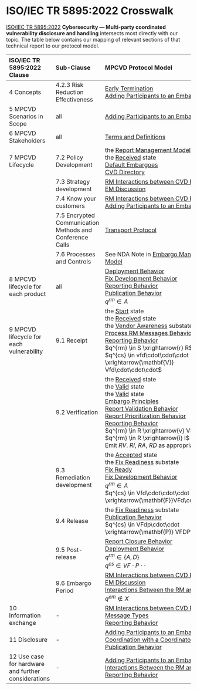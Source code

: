 # ISO/IEC TR 5895:2022 Crosswalk

[ISO/IEC TR 5895:2022](https://www.iso.org/standard/81807.html) 
**Cybersecurity — Multi-party coordinated vulnerability disclosure and handling** 
intersects most directly with our topic. 
The table below contains our mapping of relevant sections of that technical report to our protocol model.

| ISO/IEC TR 5895:2022 Clause                          | Sub-Clause                                                | MPCVD Protocol Model                                                                                                                                                                                                                                                                                                                                                                                                                                                                                                                                                                                                                                 |
|:----------------------------------------------------|:----------------------------------------------------------|:----------------------------------------------------------------------------------------------------------------------------------------------------------------------------------------------------------------------------------------------------------------------------------------------------------------------------------------------------------------------------------------------------------------------------------------------------------------------------------------------------------------------------------------------------------------------------------------------------------------------------------------------------|
| 4 Concepts                                           | 4.2.3 Risk Reduction Effectiveness                        | [Early Termination](/topics/process_models/em/early_termination/#early-termination)<br/>[Adding Participants to an Embargoed Case](/topics/process_models/em/working_with_others/)                                                                                                                                                                                                                                                                                                                                                                                                                                                                   |
| 5 MPCVD Scenarios in Scope                           | all                                                       | [Adding Participants to an Embargoed Case](/topics/process_models/em/working_with_others/)                                                                                                                                                                                                                                                                                                                                                                                                                                                                                                                                                           |
| 6 MPCVD Stakeholders                                 | all                                                       | [Terms and Definitions](/topics/background/terms/)                                                                                                                                                                                                                                                                                                                                                                                                                                                                                                                                                                                                   |
| 7 MPCVD Lifecycle                                    | 7.2 Policy Development                                    | the [Report Management Model](/topics/process_models/rm/)<br/>the [Received](/topics/process_models/rm/#the-received-r-state) state<br/>[Default Embargoes](/topics/process_models/em/defaults/)<br/>[CVD Directory](/topics/future_work/#cvd-directory)                                                                                                                                                                                                                                                                                                                                                                                             |
|                                                      | 7.3 Strategy development                                  | [RM Interactions between CVD Participants](/topics/process_models/rm/rm_interactions/)<br/>[EM Discussion](/topics/process_models/em/principles/)                                                                                                                                                                                                                                                                                                                                                                                                                                                                                                    |
|                                                      | 7.4 Know your customers                                   | [RM Interactions between CVD Participants](/topics/process_models/rm/rm_interactions/)<br/>[Adding Participants to an Embargoed Case](/topics/process_models/em/working_with_others/)                                                                                                                                                                                                                                                                                                                                                                                                                                                                |
|                                                      | 7.5 Encrypted Communication Methods and Conference Calls  | [Transport Protocol](/howto/general_implementation/#transport-protocol)                                                                                                                                                                                                                                                                                                                                                                                                                                                                                                                                                                              |
|                                                      | 7.6 Processes and Controls                                | See NDA Note in [Embargo Management Model](/topics/process_models/em/index.md)                                                                                                                                                                                                                                                                                                                                                                                                                                                                                                                                                                               |
| 8 MPCVD lifecycle for each product                   | all                                                       | [Deployment Behavior](/topics/behavior_logic/deployment_bt.md)<br/>[Fix Development Behavior](/topics/behavior_logic/fix_dev_bt.md)<br/>[Reporting Behavior](/topics/behavior_logic/reporting_bt.md)<br/>[Publication Behavior](/topics/behavior_logic/publication_bt.md)<br/>$q^{rm} \in A$                                                                                                                                                                                                                                                                                                                                                                 |
| 9 MPCVD lifecycle for each vulnerability             | 9.1 Receipt                                               | the [Start](/topics/process_models/rm/#the-start-s-state) state<br/>the [Received](/topics/process_models/rm/#the-received-r-state) state<br/>the [Vendor Awareness](/topics/process_models/cs/#the-vendor-awareness-substate-v-v) substate<br/>[Process RM Messages Behavior](/topics/behavior_logic/msg_rm_bt.md)<br/>[Reporting Behavior](/topics/behavior_logic/reporting_bt.md)<br/>$q^{rm} \in S \xrightarrow{r} R$<br/>$q^{cs} \in vfd\cdot\cdot\cdot \xrightarrow{\mathbf{V}} Vfd\cdot\cdot\cdot$                                                                                                                                                |
|                                                      | 9.2 Verification                                          | the [Received](/topics/process_models/rm/#the-received-r-state) state<br/>the [Valid](/topics/process_models/rm/#the-valid-v-state) state<br/>the [Valid](/topics/process_models/rm/#the-invalid-i-state) state<br/>[Embargo Principles](/topics/process_models/em/principles/)<br/>[Report Validation Behavior](/topics/behavior_logic/rm_validation_bt.md)<br/>[Report Prioritization Behavior](/topics/behavior_logic/rm_prioritization_bt.md)<br/>[Reporting Behavior](/topics/behavior_logic/reporting_bt.md)<br/>$q^{rm} \in R \xrightarrow{v} V$ (valid) $q^{rm} \in R \xrightarrow{i} I$ (invalid)<br/>Emit _RV_. _RI_, _RA_, _RD_ as appropriate  |
|                                                      | 9.3 Remediation development                               | the [Accepted](/topics/process_models/rm/#the-accepted-a-state) state<br/>the [Fix Readiness](/topics/process_models/cs/#the-fix-readiness-substate-f-f) substate<br/>[Fix Ready](/topics/process_models/model_interactions/rm_em_cs/#sec:cs_f_em/index.md)<br/>[Fix Development Behavior](/topics/behavior_logic/fix_dev_bt.md)<br/>$q^{rm} \in A$<br/>$q^{cs} \in Vfd\cdot\cdot\cdot \xrightarrow{\mathbf{F}}VFd\cdot\cdot\cdot$                                                                                                                                                                                                                              |
|                                                      | 9.4 Release                                               | the [Fix Readiness](/topics/process_models/cs/#the-fix-readiness-substate-f-f) substate<br/>[Publication Behavior](/topics/behavior_logic/publication_bt.md)<br/>$q^{cs} \in VFdp\cdot\cdot \xrightarrow{\mathbf{P}} VFDP\cdot\cdot$                                                                                                                                                                                                                                                                                                                                                                                                                   |
|                                                      | 9.5 Post-release                                          | [Report Closure Behavior](/topics/behavior_logic/rm_closure_bt.md)<br/>[Deployment Behavior](/topics/behavior_logic/deployment_bt.md)<br/>$q^{rm} \in \{A,D\}$<br/>$q^{cs} \in VF\cdot P \cdot\cdot$                                                                                                                                                                                                                                                                                                                                                                                                                                                     |
|                                                      | 9.6 Embargo Period                                        | [RM Interactions between CVD Participants](/topics/process_models/rm/rm_interactions/)<br/>[EM Discussion](/topics/process_models/em/principles/)<br/>[Interactions Between the RM and EM Models](/topics/process_models/model_interactions/rm_em/index.md)<br/>$q^{em} \not \in X$                                                                                                                                                                                                                                                                                                                                                                          |
| 10 Information exchange                              | -                                                         | [RM Interactions between CVD Participants](/topics/process_models/rm/rm_interactions/)<br/>[Message Types](/reference/formal_protocol/messages.md)<br/>[Reporting Behavior](/topics/behavior_logic/reporting_bt.md)                                                                                                                                                                                                                                                                                                                                                                                                                                      |
| 11 Disclosure                                        | -                                                         | [Adding Participants to an Embargoed Case](/topics/process_models/em/working_with_others/)<br/>[Coordination with a Coordinator](/topics/formal_protocol/worked_example/#sec:coordinating_with_coordinator)<br/>[Publication Behavior](/topics/behavior_logic/publication_bt.md)                                                                                                                                                                                                                                                                                                                                                                       |
| 12 Use case for hardware and further considerations  | -                                                         | [Adding Participants to an Embargoed Case](/topics/process_models/em/working_with_others/)<br/>[Interactions Between the RM and EM Models](/topics/process_models/model_interactions/rm_em/index.md)<br/>[Reporting Behavior](/topics/behavior_logic/reporting_bt.md)                                                                                                                                                                                                                                                                                                                                                                                          |